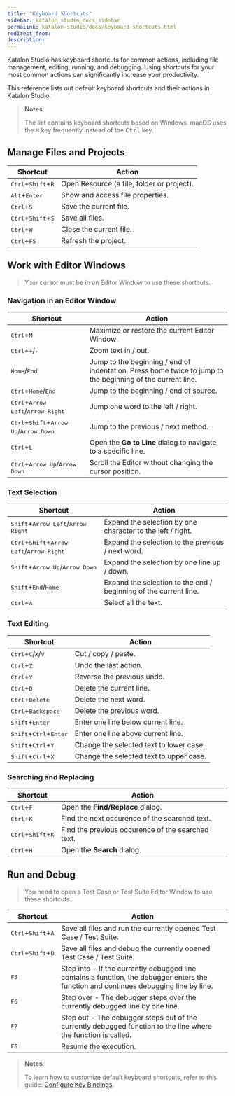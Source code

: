 ```yaml
---
title: "Keyboard Shortcuts"
sidebar: katalon_studio_docs_sidebar
permalink: katalon-studio/docs/keyboard-shortcuts.html
redirect_from:
description:
---
```


Katalon Studio has keyboard shortcuts for common actions, including file management, editing, running, and debugging. Using shortcuts for your most common actions can significantly increase your productivity.

This reference lists out default keyboard shortcuts and their actions in Katalon Studio.

> **Notes**:
>
> The list contains keyboard shortcuts based on Windows. macOS uses the <kbd>&#8984;</kbd> key frequently instead of the <kbd>Ctrl</kbd> key.

## Manage Files and Projects

<table>
    <thead>
        <tr>
            <th>Shortcut</th>
            <th>Action</th>
        </tr>
    </thead>
    <tbody>
        <tr>
            <td><kbd>Ctrl</kbd>+<kbd>Shift</kbd>+<kbd>R</kbd></td>
            <td>Open Resource (a file, folder or project).</td>
        </tr>
        <tr>
            <td><kbd>Alt</kbd>+<kbd>Enter</kbd></td>
            <td>Show and access file properties.</td>
        </tr>
        <tr>
            <td><kbd>Ctrl</kbd>+<kbd>S</kbd></td>
            <td>Save the current file.</td>
        </tr>
        <tr>
            <td><kbd>Ctrl</kbd>+<kbd>Shift</kbd>+<kbd>S</kbd></td>
            <td>Save all files.</td>
        </tr>
        <tr>
            <td><kbd>Ctrl</kbd>+<kbd>W</kbd></td>
            <td>Close the current file.</td>
        </tr>
        <tr>
            <td><kbd>Ctrl</kbd>+<kbd>F5</kbd></td>
            <td>Refresh the project.</td>
        </tr>
    </tbody>
</table>

## Work with Editor Windows

> Your cursor must be in an Editor Window to use these shortcuts.

### Navigation in an Editor Window

<table>
    <thead>
        <tr>
            <th>Shortcut</th>
            <th>Action</th>
        </tr>
    </thead>
    <tbody>
        <tr>
            <td><kbd>Ctrl</kbd>+<kbd>M</kbd></td>
            <td>Maximize or restore the current Editor Window.</td>
        </tr>
        <tr>
            <td><kbd>Ctrl</kbd>+<kbd>+</kbd>/<kbd>-</kbd></td>
            <td>Zoom text in / out.</td>
        </tr> 
        <tr>
            <td><kbd>Home</kbd>/<kbd>End</kbd></td>
            <td>Jump to the beginning / end of indentation. Press
                home twice to jump to the beginning of the current line.</td>
        </tr> 
        <tr>
            <td><kbd>Ctrl</kbd>+<kbd>Home</kbd>/<kbd>End</kbd></td>
            <td>Jump to the beginning / end of source.</td>
        </tr>
        <tr>
            <td><kbd>Ctrl</kbd>+<kbd>Arrow Left</kbd>/<kbd>Arrow Right</kbd></td>
            <td>Jump one word to the left / right.</td>
        </tr>
        <tr>
            <td><kbd>Ctrl</kbd>+<kbd>Shift</kbd>+<kbd>Arrow Up</kbd>/<kbd>Arrow Down</kbd></td>
            <td>Jump to the previous / next method.</td>
        </tr>
        <tr>
            <td><kbd>Ctrl</kbd>+<kbd>L</kbd></td>
            <td>Open the <b>Go to Line</b> dialog to navigate to a specific line.</td>
        </tr>
        <tr>
            <td><kbd>Ctrl</kbd>+<kbd>Arrow Up</kbd>/<kbd>Arrow Down</kbd></td>
            <td>Scroll the Editor without changing the cursor position.</td>
        </tr>
    </tbody>
</table>

### Text Selection

<table>
    <thead>
        <tr>
            <th>Shortcut</th>
            <th>Action</th>
        </tr>
    </thead>
    <tbody>
        <tr>
            <td><kbd>Shift</kbd>+<kbd>Arrow Left</kbd>/<kbd>Arrow Right</kbd></td>
            <td>Expand the selection by one character to the left / right.</td>
        </tr>
        <tr>
            <td><kbd>Ctrl</kbd>+<kbd>Shift</kbd>+<kbd>Arrow Left</kbd>/<kbd>Arrow Right</kbd></td>
            <td>Expand the selection to the previous / next word.</td>
        </tr>
        <tr>
            <td><kbd>Shift</kbd>+<kbd>Arrow Up</kbd>/<kbd>Arrow Down</kbd></td>
            <td>Expand the selection by one line up / down.</td>
        </tr>
        <tr>
            <td><kbd>Shift</kbd>+<kbd>End</kbd>/<kbd>Home</kbd></td>
            <td>Expand the selection to the end / beginning of the current line.</td>
        </tr>
        <tr>
            <td><kbd>Ctrl</kbd>+<kbd>A</kbd></td>
            <td>Select all the text.</td>
        </tr>
    </tbody>
</table>

### Text Editing

<table>
    <thead>
        <tr>
            <th>Shortcut</th>
            <th>Action</th>
        </tr>
    </thead>
    <tbody>
        <tr>
            <td><kbd>Ctrl</kbd>+<kbd>C</kbd>/<kbd>X</kbd>/<kbd>V</kbd></td>
            <td>Cut / copy / paste.</td>
        </tr>
        <tr>
            <td><kbd>Ctrl</kbd>+<kbd>Z</kbd></td>
            <td>Undo the last action.</td>
        </tr> 
        <tr>
            <td><kbd>Ctrl</kbd>+<kbd>Y</kbd></td>
            <td>Reverse the previous undo.</td>
        </tr> 
        <tr>
            <td><kbd>Ctrl</kbd>+<kbd>D</kbd></td>
            <td>Delete the current line.</td>
        </tr>
        <tr>
            <td><kbd>Ctrl</kbd>+<kbd>Delete</kbd></td>
            <td>Delete the next word.</td>
        </tr>      
        <tr>
            <td><kbd>Ctrl</kbd>+<kbd>Backspace</kbd></td>
            <td>Delete the previous word.</td>
        </tr>
        <tr>
            <td><kbd>Shift</kbd>+<kbd>Enter</kbd></td>
            <td>Enter one line below current line.</td>
        </tr>
        <tr>
            <td><kbd>Shift</kbd>+<kbd>Ctrl</kbd>+<kbd>Enter</kbd></td>
            <td>Enter one line above current line.</td>
        </tr>
        <tr>
            <td><kbd>Shift</kbd>+<kbd>Ctrl</kbd>+<kbd>Y</kbd></td>
            <td>Change the selected text to lower case.</td>
        </tr>
        <tr>
            <td><kbd>Shift</kbd>+<kbd>Ctrl</kbd>+<kbd>X</kbd></td>
            <td>Change the selected text to upper case.</td>
        </tr>
    </tbody>
</table>

### Searching and Replacing

<table>
    <thead>
        <tr>
            <th>Shortcut</th>
            <th>Action</th>
        </tr>
    </thead>
    <tbody>
        <tr>
            <td><kbd>Ctrl</kbd>+<kbd>F</kbd></td>
            <td>Open the <b>Find/Replace</b> dialog.</td>
        </tr>
        <tr>
            <td><kbd>Ctrl</kbd>+<kbd>K</kbd></td>
            <td>Find the next occurence of the searched text.</td>
        </tr>
        <tr>
            <td><kbd>Ctrl</kbd>+<kbd>Shift</kbd>+<kbd>K</kbd></td>
            <td>Find the previous occurence of the searched text.</td>
        </tr>
        <tr>
            <td><kbd>Ctrl</kbd>+<kbd>H</kbd></td>
            <td>Open the <b>Search</b> dialog.</td>
        </tr>
    </tbody>
</table>

## Run and Debug

> You need to open a Test Case or Test Suite Editor Window to use these shortcuts.

<table>
    <thead>
        <tr>
            <th>Shortcut</th>
            <th>Action</th>
        </tr>
    </thead>
    <tbody>
        <tr>
            <td><kbd>Ctrl</kbd>+<kbd>Shift</kbd>+<kbd>A</kbd></td>
            <td>Save all files and run the currently opened Test Case / Test Suite.</td>
        </tr>
        <tr>
            <td><kbd>Ctrl</kbd>+<kbd>Shift</kbd>+<kbd>D</kbd></td>
            <td>Save all files and debug the currently opened Test Case / Test Suite.</td>
        </tr>
        <tr>
            <td><kbd>F5</kbd></td>
            <td>Step into - If the currently debugged line contains a function, the debugger enters the function and continues debugging line by line.</td>
        </tr>
        <tr>
            <td><kbd>F6</kbd></td>
            <td>Step over - The debugger steps over the currently debugged line by one line.</td>
        </tr>
        <tr>
            <td><kbd>F7</kbd></td>
            <td>Step out - The debugger steps out of the currently debugged function to the line where the function is called.</td>
        </tr>
        <tr>
            <td><kbd>F8</kbd></td>
            <td>Resume the execution.</td>
        </tr>
    </tbody>
</table>

> **Notes**:
>
> To learn how to customize default keyboard shortcuts, refer to this guide: [Configure Key Bindings](https://docs.katalon.com/katalon-studio/docs/configure-keyboard-shortcuts.html).